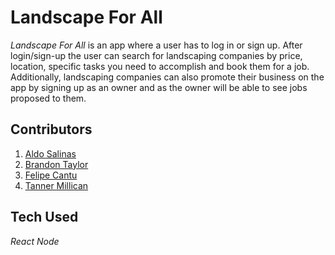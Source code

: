# Landscape For All

_Landscape For All_ is an app where a user has to log in or sign up. After login/sign-up the user can search for landscaping companies by price, location, specific tasks you need to accomplish and book them for a job. Additionally, landscaping companies can also promote their business on the app by signing up as an owner and as the owner will be able to see jobs proposed to them.
## Contributors
1. [Aldo Salinas](https://github.com/asalinas9)
2. [Brandon Taylor](https://github.com/Brandon20202)
3. [Felipe Cantu](https://github.com/ABACABB00)
4. [Tanner Millican](https://github.com/TannerMillican)

## Tech Used
_React_
_Node_
